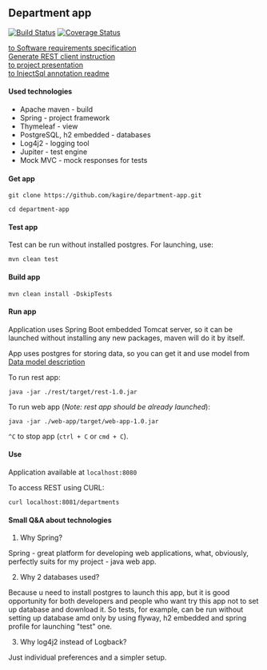 ## Department app

[![Build Status](https://travis-ci.com/kagire/department-app.svg?branch=main)](https://travis-ci.com/kagire/department-app)
[![Coverage Status](https://coveralls.io/repos/github/kagire/department-app/badge.svg?branch=main)](https://coveralls.io/github/kagire/department-app?branch=main)

[to Software requirements specification](documentation/Software%20Requirements%20Specification.md)  
[Generate REST client instruction](documentation/Generate%20REST%20client%20instruction.md)  
[to project presentation](documentation/presentation/Department_app.pdf)  
[to InjectSql annotation readme](documentation/InjectSql%20annotation%20description.md)  

#### Used technologies

* Apache maven - build
* Spring - project framework
* Thymeleaf - view
* PostgreSQL, h2 embedded - databases
* Log4j2 - logging tool
* Jupiter - test engine
* Mock MVC - mock responses for tests

#### Get app

```
git clone https://github.com/kagire/department-app.git
```
```
cd department-app
```

#### Test app

Test can be run without installed postgres. For launching, use:  

```
mvn clean test
```

#### Build app

```
mvn clean install -DskipTests
```

#### Run app

Application uses Spring Boot embedded Tomcat server, so it can be launched without installing any
new packages, maven will do it by itself.  

App uses postgres for storing data, so you can get it and use model from [Data model description](documentation/Data%20model%20decription.md)  

To run rest app:  

```
java -jar ./rest/target/rest-1.0.jar
```

To run web app (_Note: rest app should be already launched_):  

```
java -jar ./web-app/target/web-app-1.0.jar
```

`^C` to stop app (`ctrl + C` or `cmd + C`).

#### Use

Application available at `localhost:8080`  

To access REST using CURL:  

```
curl localhost:8081/departments
```

#### Small Q&A about technologies

1. Why Spring?

Spring - great platform for developing web applications, what, obviously, perfectly suits for my project - java web app.  

2. Why 2 databases used?

Because u need to install postgres to launch this app, but it is good opportunity for both developers and people who want try this app not to set up database and download it.
So tests, for example, can be run without setting up database amd only by using flyway, h2 embedded and spring profile for launching "test" one.

3. Why log4j2 instead of Logback?

Just individual preferences and a simpler setup.
